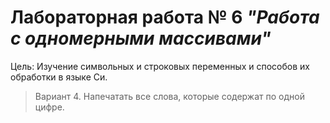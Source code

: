 # Лабораторная работа № 6 *"Работа с одномерными массивами"*

Цель: Изучение символьных и строковых переменных и способов их обработки в языке Си.

>Вариант 4.
Напечатать все слова, которые содержат по одной цифре.